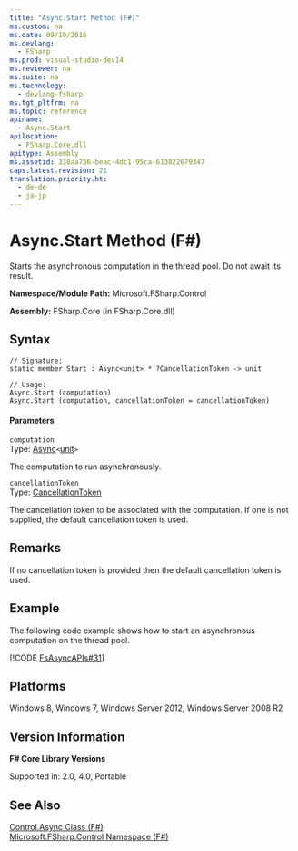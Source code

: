 ```yaml
---
title: "Async.Start Method (F#)"
ms.custom: na
ms.date: 09/19/2016
ms.devlang: 
  - FSharp
ms.prod: visual-studio-dev14
ms.reviewer: na
ms.suite: na
ms.technology: 
  - devlang-fsharp
ms.tgt_pltfrm: na
ms.topic: reference
apiname: 
  - Async.Start
apilocation: 
  - FSharp.Core.dll
apitype: Assembly
ms.assetid: 338aa756-beac-4dc1-95ca-613822679347
caps.latest.revision: 21
translation.priority.ht: 
  - de-de
  - ja-jp
---
```

# Async.Start Method (F#)
Starts the asynchronous computation in the thread pool. Do not await its result.  
  
 **Namespace/Module Path:** Microsoft.FSharp.Control  
  
 **Assembly:** FSharp.Core (in FSharp.Core.dll)  
  
## Syntax  
  
```  
// Signature:  
static member Start : Async<unit> * ?CancellationToken -> unit  
  
// Usage:  
Async.Start (computation)  
Async.Start (computation, cancellationToken = cancellationToken)  
```  
  
#### Parameters  
 `computation`  
 Type: [Async](../Topic/Control.Async%3C'T%3E%20Type%20\(F%23\).md)`<`[unit](../vs140/Core.unit-Type-Abbreviation--F#-.md)`>`  
  
 The computation to run asynchronously.  
  
 `cancellationToken`  
 Type: [CancellationToken](../Topic/Threading.CancellationToken%20Structure%20\(F%23\).md)  
  
 The cancellation token to be associated with the computation. If one is not supplied, the default cancellation token is used.  
  
## Remarks  
 If no cancellation token is provided then the default cancellation token is used.  
  
## Example  
 The following code example shows how to start an asynchronous computation on the thread pool.  
  
 [!CODE [FsAsyncAPIs#31](../CodeSnippet/VS_Snippets_Fsharp/fsasyncapis#31)]  
  
## Platforms  
 Windows 8, Windows 7, Windows Server 2012, Windows Server 2008 R2  
  
## Version Information  
 **F# Core Library Versions**  
  
 Supported in: 2.0, 4.0, Portable  
  
## See Also  
 [Control.Async Class (F#)](../Topic/Control.Async%20Class%20\(F%23\).md)   
 [Microsoft.FSharp.Control Namespace (F#)](../vs140/Microsoft.FSharp.Control-Namespace--F#-.md)